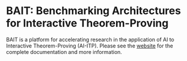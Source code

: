 # BAIT: Benchmarking Architectures for Interactive Theorem-Proving

BAIT is a platform for accelerating research in the application of AI to Interactive Theorem-Proving (AI-ITP).
Please see the [website](https://sean-lamont.github.io/bait/) for the complete documentation and more information.


